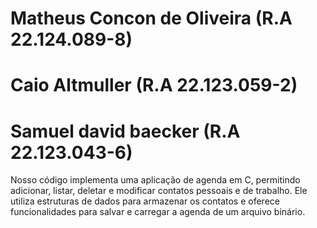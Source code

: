 # Matheus Concon de Oliveira (R.A 22.124.089-8)
# Caio Altmuller (R.A 22.123.059-2)
# Samuel david baecker (R.A 22.123.043-6)

Nosso código implementa uma aplicação de agenda em C, permitindo adicionar, listar, deletar e modificar contatos pessoais e de trabalho. Ele utiliza estruturas de dados para armazenar os contatos e oferece funcionalidades para salvar e carregar a agenda de um arquivo binário.
